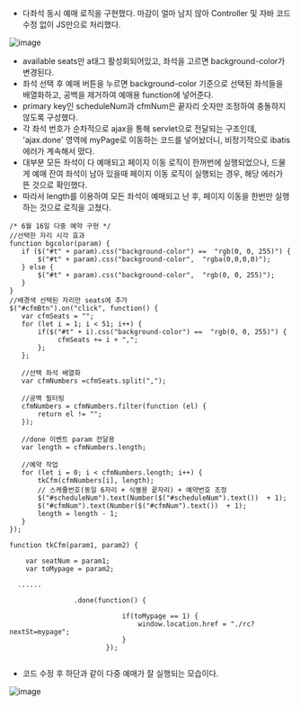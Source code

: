 * 다좌석 동시 예매 로직을 구현했다. 마감이 얼마 남지 않아 Controller 및 자바 코드 수정 없이 JS만으로 처리했다.

![image](https://user-images.githubusercontent.com/62887609/122219921-da981080-ceea-11eb-9509-3d47e29054dd.png)


* available seats만 a태그 활성회되어있고, 좌석을 고르면 background-color가 변경된다.
* 좌석 선택 후 예매 버튼을 누르면 background-color 기준으로 선택된 좌석들을 배열화하고, 공백을 제거하여 예매용 function에 넣어준다.
* primary key인 scheduleNum과 cfmNum은 끝자리 숫자만 조정하여 충돌하지 않도록 구성했다.
* 각 좌석 번호가 순차적으로 ajax을 통해 servlet으로 전달되는 구조인데, 'ajax.done' 영역에 myPage로 이동하는 코드를 넣어놨더니, 비정기적으로 ibatis 에러가 계속해서 떴다.
* 대부분 모든 좌석이 다 예매되고 페이지 이동 로직이 한꺼번에 실행되었으나, 드물게 예매 잔여 좌석이 남아 있을때 페이지 이동 로직이 실행되는 경우, 해당 에러가 뜬 것으로 확인했다. 
* 따라서 length를 이용하여 모든 좌석이 예매되고 난 후, 페이지 이동을 한번만 실행하는 것으로 로직을 고쳤다.


```
/* 6월 16일 다중 예약 구현 */
//선택한 자리 시각 효과
function bgcolor(param) {
   if ($("#t" + param).css("background-color") ==  "rgb(0, 0, 255)") {
       $("#t" + param).css("background-color",  "rgba(0,0,0,0)");
   } else {
       $("#t" + param).css("background-color",  "rgb(0, 0, 255)");
   }
}
//배경색 선택된 자리만 seats에 추가
$("#cfmBtn").on("click", function() {
   var cfmSeats = "";
   for (let i = 1; i < 51; i++) {
       if($("#t" + i).css("background-color") ==  "rgb(0, 0, 255)") {
            cfmSeats += i + ",";
       };
   };
   
   //선택 좌석 배열화
   var cfmNumbers =cfmSeats.split(",");
   
   //공백 필터링
   cfmNumbers = cfmNumbers.filter(function (el) {
       return el != "";
   });
   
   //done 이벤트 param 전달용
   var length = cfmNumbers.length;
   
   //예약 작업
   for (let i = 0; i < cfmNumbers.length; i++) {
       tkCfm(cfmNumbers[i], length);
       // 스케쥴번호(동일 6자리 + 식별용 끝자리) + 예약번호 조정
       $("#scheduleNum").text(Number($("#scheduleNum").text())  + 1);
       $("#cfmNum").text(Number($("#cfmNum").text())  + 1);
       length = length - 1;
   }
});

function tkCfm(param1, param2) {

	var seatNum = param1;
	var toMypage = param2;
  
  ......
  
  				.done(function() {
							
							if(toMypage == 1) {
								window.location.href = "./rc?nextSt=mypage";
							}
						});
  
```

* 코드 수정 후 하단과 같이 다중 예매가 잘 실행되는 모습이다.

![image](https://user-images.githubusercontent.com/62887609/122222965-b7bb2b80-ceed-11eb-9145-5a1cefee5697.png)



